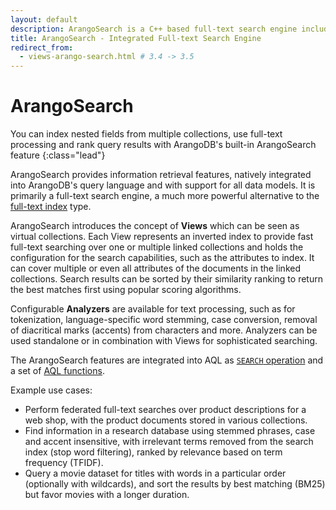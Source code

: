 ```yaml
---
layout: default
description: ArangoSearch is a C++ based full-text search engine including similarity ranking capabilities natively integrated into ArangoDB.
title: ArangoSearch - Integrated Full-text Search Engine
redirect_from:
  - views-arango-search.html # 3.4 -> 3.5
---
```

# ArangoSearch

You can index nested fields from multiple collections, use full-text processing
and rank query results with ArangoDB's built-in ArangoSearch feature
{:class="lead"}

ArangoSearch provides information retrieval features, natively integrated
into ArangoDB's query language and with support for all data models. It is
primarily a full-text search engine, a much more powerful alternative to the
[full-text index](indexing-fulltext.html) type.

ArangoSearch introduces the concept of **Views** which can be seen as
virtual collections. Each View represents an inverted index to provide fast
full-text searching over one or multiple linked collections and holds the
configuration for the search capabilities, such as the attributes to index.
It can cover multiple or even all attributes of the documents in the linked
collections. Search results can be sorted by their similarity ranking to
return the best matches first using popular scoring algorithms.

Configurable **Analyzers** are available for text processing, such as for
tokenization, language-specific word stemming, case conversion, removal of
diacritical marks (accents) from characters and more. Analyzers can be used
standalone or in combination with Views for sophisticated searching.

The ArangoSearch features are integrated into AQL as
[`SEARCH` operation](aql/operations-search.html) and a set of
[AQL functions](aql/functions-arangosearch.html).

Example use cases:
- Perform federated full-text searches over product descriptions for a
  web shop, with the product documents stored in various collections.
- Find information in a research database using stemmed phrases, case and
  accent insensitive, with irrelevant terms removed from the search index
  (stop word filtering), ranked by relevance based on term frequency (TFIDF).
- Query a movie dataset for titles with words in a particular order
  (optionally with wildcards), and sort the results by best matching (BM25)
  but favor movies with a longer duration.
